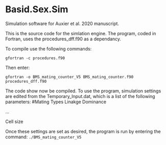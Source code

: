 # Basid.Sex.Sim
Simulation software for Auxier et al. 2020 manuscript.

This is the source code for the simlation engine. The program, coded in Fortran, uses the procedures_dff.f90 as a dependancy.

To compile use the following commands:

`gfortran -c procedures.f90`

Then enter:

`gfortran -o BMS_mating_counter_V5 BMS_mating_counter.f90 procedures_dff.f90`

The code show now be compiled. To use the program, simulation settings are edited from the Temporary_Input.dat, which is a list of the following parameters:
#Mating Types
Linakge
Dominance

...


Cell size

Once these settings are set as desired, the program is run by entering the command:
`./BMS_mating_counter_V5`
